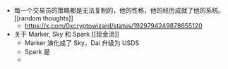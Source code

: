 - 每一个交易员的策略都是无法复制的，他的性格，他的经历成就了他的系统。 [[random thoughts]]
	- https://x.com/0xcryptowizard/status/1929794249878655120
- 关于 Marker, Sky 和 Spark [[现金流]]
	- Marker 演化成了 Sky，Dai 升级为 USDS
	- Spark 是
	-